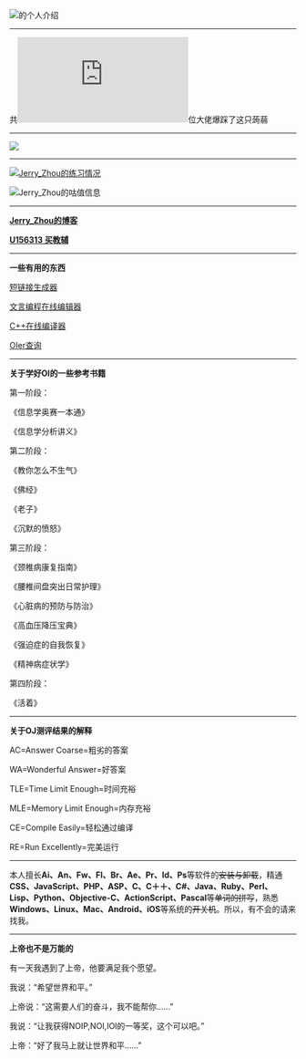 [![](https://img.shields.io/badge/U253620-Jerry__Zhou-blue.svg?link=https://www.luogu.org/space/show?uid=253620)](https://www.luogu.com.cn/user/253620)的个人介绍

------------

共![](https://www.hit-counts.com/counter.php?t=MTQ1NzM1OQ)位大佬爆踩了这只蒟蒻

------------

![](https://ipcounter.ihcr.top/?mode=2&mail=2098412009@qq.com&str=Jerry_Zhou&qq=2098412009&gh=YangguangZhou&lg=253620&pic=Chtholly)

------------

[![Jerry_Zhou的练习情况](https://luogu.vercel.app/api?id=253620)](https://www.luogu.com.cn/user/253620#practice)

![Jerry_Zhou的咕值信息](https://luogu.vercel.app/guzhi?id=253620&scores=100,13,0,0,20)

------------

**[Jerry_Zhou的博客](https://jerry-zhou.blog.luogu.org/)**

**[U156313 买教辅](https://www.luogu.com.cn/problem/U156313)**

------------

**一些有用的东西**

[短链接生成器](http://t.im/)

[文言编程在线编辑器](https://ide.wy-lang.org/)

[C++在线编译器](https://www.dooccn.com/cpp/)

[OIer查询](https://bytew.net/OIer/)

------------

**关于学好OI的一些参考书籍**

第一阶段：

《信息学奥赛一本通》

《信息学分析讲义》

第二阶段：

《教你怎么不生气》

《佛经》

《老子》

《沉默的愤怒》

第三阶段：

《颈椎病康复指南》

《腰椎间盘突出日常护理》

《心脏病的预防与防治》

《高血压降压宝典》

《强迫症的自我恢复》

《精神病症状学》

第四阶段：

《活着》

------------

**关于OJ测评结果的解释**

AC=Answer Coarse=粗劣的答案

WA=Wonderful Answer=好答案

TLE=Time Limit Enough=时间充裕

MLE=Memory Limit Enough=内存充裕

CE=Compile Easily=轻松通过编译

RE=Run Excellently=完美运行

------------

本人擅长**Ai、An、Fw、Fl、Br、Ae、Pr、Id、Ps**等软件的~~安装与卸载~~，精通**CSS、JavaScript、PHP、ASP、C、C＋＋、C#、Java、Ruby、Perl、Lisp、Python、Objective-C、ActionScript、Pascal**等~~单词的拼写~~，熟悉**Windows、Linux、Mac、Android、iOS**等系统的~~开关机~~。所以，有不会的请来找我。

------------

**上帝也不是万能的**

有一天我遇到了上帝，他要满足我个愿望。

我说：“希望世界和平。”

上帝说：“这需要人们的奋斗，我不能帮你……”

我说：“让我获得NOIP,NOI,IOI的一等奖，这个可以吧。”

上帝：“好了我马上就让世界和平……”